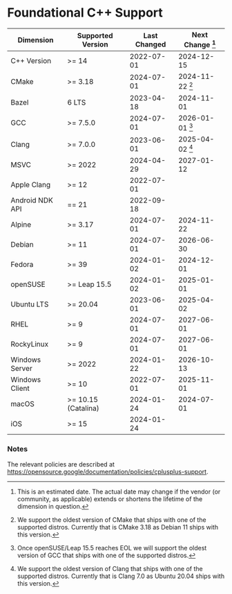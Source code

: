 # Foundational C++ Support

| Dimension       | Supported Version      | Last Changed | Next Change [^next-change] |
|-----------------|------------------------|--------------|-------------|
| C++ Version     | >= 14                  | 2022-07-01   | 2024-12-15  |
| CMake           | >= 3.18                | 2024-07-01   | 2024-11-22 [^cmake] |
| Bazel           | 6 LTS                  | 2023-04-18   | 2024-11-01  |
| GCC             | >= 7.5.0               | 2024-07-01   | 2026-01-01 [^gcc] |
| Clang           | >= 7.0.0               | 2023-06-01   | 2025-04-02 [^clang] |
| MSVC            | >= 2022                | 2024-04-29   | 2027-01-12  |
| Apple Clang     | >= 12                  | 2022-07-01   | |
| Android NDK API | == 21                  | 2022-09-18   | |
| Alpine          | >= 3.17                | 2024-07-01   | 2024-11-22 |
| Debian          | >= 11                  | 2024-07-01   | 2026-06-30 |
| Fedora          | >= 39                  | 2024-01-02   | 2024-12-01 |
| openSUSE        | >= Leap 15.5           | 2024-01-02   | 2025-01-01 |
| Ubuntu LTS      | >= 20.04               | 2023-06-01   | 2025-04-02 |
| RHEL            | >= 9                   | 2024-07-01   | 2027-06-01 |
| RockyLinux      | >= 9                   | 2024-07-01   | 2027-06-01 |
| Windows Server  | >= 2022                | 2024-01-22   | 2026-10-13 |
| Windows Client  | >= 10                  | 2022-07-01   | 2025-11-01 |
| macOS           | >= 10.15 (Catalina)    | 2024-01-24   | 2024-07-01 |
| iOS             | >= 15                  | 2024-01-24   | |

[^next-change]: This is an estimated date. The actual date may change if the
vendor (or community, as applicable) extends or shortens the lifetime of the
dimension in question.

[^cmake]: We support the oldest version of CMake that ships with one of the
supported distros. Currently that is CMake 3.18 as Debian 11 ships with this
version.

[^gcc]: Once openSUSE/Leap 15.5 reaches EOL we will support the oldest
version of GCC that ships with one of the supported distros.

[^clang]: We support the oldest version of Clang that ships with one of the
supported distros. Currently that is Clang 7.0 as Ubuntu 20.04 ships with
this version.

### Notes

The relevant policies are described at https://opensource.google/documentation/policies/cplusplus-support.

[devtoolset-7]: https://www.softwarecollections.org/en/scls/rhscl/devtoolset-7/
